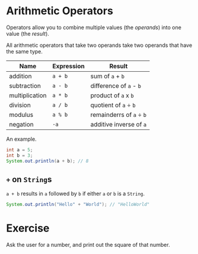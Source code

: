 # Arithmetic Operators
Operators allow you to combine multiple values (the *operands*) into one value (the *result*).

All arithmetic operators that take two operands take two operands that have the same type.

| Name | Expression | Result |
|---|---|---|
| addition | `a + b` | sum of `a` + `b` |
| subtraction | `a - b` | difference of `a` - `b` |
| multiplication | `a * b` | product of `a` x `b` |
| division | `a / b` | quotient of `a` ÷ `b` |
| modulus | `a % b` | remainderrs of `a` ÷ `b` |
| negation | `-a` | additive inverse of `a` |

An example.

```java
int a = 5;
int b = 3;
System.out.println(a + b); // 8
```

## `+` on `String`s
`a + b` results in `a` followed by `b` if either `a` or `b` is a `String`. 
```java
System.out.println("Hello" + "World"); // "HelloWorld"
```

# Exercise
Ask the user for a number, and print out the square of that number.
